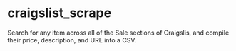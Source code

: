 # craigslist_scrape
Search for any item across all of the Sale sections of Craigslis, and compile their price, description, and URL into a CSV.
